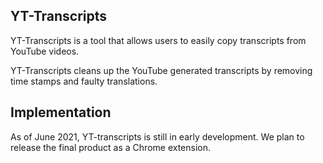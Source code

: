 ## YT-Transcripts

YT-Transcripts is a tool that allows users to easily copy transcripts from YouTube videos.

YT-Transcripts cleans up the YouTube generated transcripts by removing time stamps and faulty translations.

## Implementation

As of June 2021, YT-transcripts is still in early development. We plan to release the final product as a Chrome extension.
